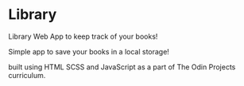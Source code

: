 # Library
Library Web App to keep track of your books!

Simple app to save your books in a local storage!

built using HTML SCSS and JavaScript as a part of The Odin Projects curriculum.
